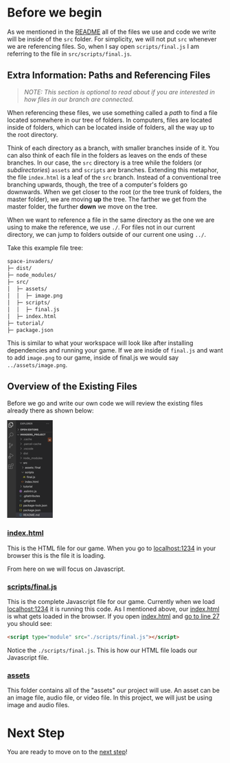 # Before we begin

As we mentioned in the [README](../../README.md) all of the files we use and code we write will be inside of the `src` folder. For simplicity, we will not put `src` whenever we are referencing files. So, when I say open `scripts/final.js` I am referring to the file in `src/scripts/final.js`.

## Extra Information: Paths and Referencing Files

> *NOTE: This section is optional to read about if you are interested in how files in our branch are connected.*

When referencing these files, we use something called a *path* to find a file located somewhere in our tree of folders. In computers, files are located inside of folders, which can be located inside of folders, all the way up to the root directory.

Think of each directory as a branch, with smaller branches inside of it. You can also think of each file in the folders as leaves on the ends of these branches. In our case, the `src` directory is a tree while the folders (or *subdirectories*) `assets` and `scripts` are branches. Extending this metaphor, the file `index.html` is a leaf of the `src` branch. Instead of a conventional tree branching upwards, though, the tree of a computer's folders go downwards. When we get closer to the root (or the tree trunk of folders, the master folder), we are moving **up** the tree. The farther we get from the master folder, the further **down** we move on the tree.

When we want to reference a file in the same directory as the one we are using to make the reference, we use `./`. For files not in our current directory, we can jump to folders outside of our current one using `../`.

Take this example file tree:

```
space-invaders/
├─ dist/
├─ node_modules/
├─ src/
│  ├─ assets/
│  │  ├─ image.png
│  ├─ scripts/
│  │  ├─ final.js
│  ├─ index.html
├─ tutorial/
├─ package.json
```

This is similar to what your workspace will look like after installing dependencies and running your game. If we are inside of `final.js` and want to add `image.png` to our game, inside of final.js we would say `../assets/image.png`. 

## Overview of the Existing Files

Before we go and write our own code we will review the existing files already there as shown below:

![File overview](../images/file-overview.png)

### [index.html](../../src/index.html)

This is the HTML file for our game. When you go to [localhost:1234](http://localhost:1234) in your browser this is the file it is loading.

From here on we will focus on Javascript.

### [scripts/final.js](../src/scripts/final.js)

This is the complete Javascript file for our game. Currently when we load [localhost:1234](http://localhost:1234) it is running this code. As I mentioned above, our [index.html](../../src/index.html) is what gets loaded in the browser. If you open [index.html](../../src/index.html) and [go to line 27](../../src/index.html#L27) you should see:

```html
<script type="module" src="./scripts/final.js"></script>
```

Notice the `./scripts/final.js`. This is how our HTML file loads our Javascript file. 

### [assets](../../src/assets)

This folder contains all of the "assets" our project will use. An asset can be an image file, audio file, or video file. In this project, we will just be using image and audio files.

# Next Step

You are ready to move on to the [next step](step02.md)!